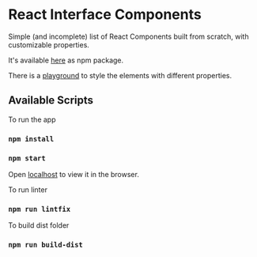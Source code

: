 # React Interface Components

Simple (and incomplete) list of React Components built from scratch, with customizable properties.

It's available [here](https://www.npmjs.com/package/react-interface-elements) as npm package.

There is a [playground](https://react-interface-element.vercel.app/) to style the elements with different properties.


## Available Scripts

To run the app

### `npm install`

### `npm start`

Open [localhost](http://localhost:3000) to view it in the browser.


To run linter
### `npm run lintfix`


To build dist folder
### `npm run build-dist`

